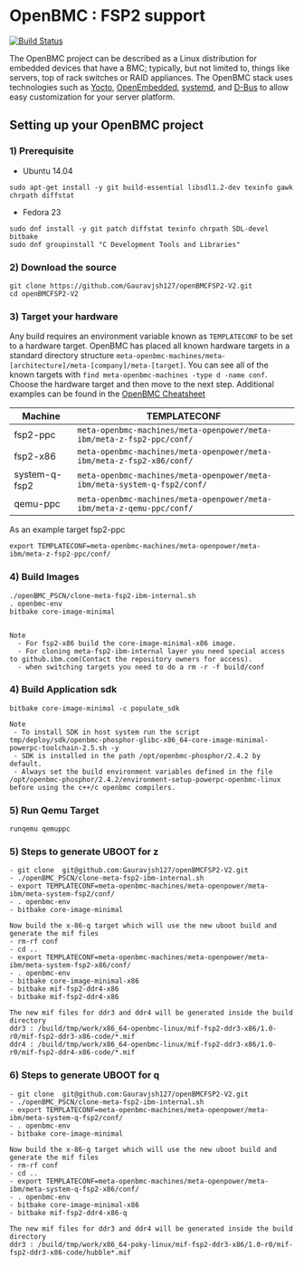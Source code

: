 # OpenBMC : FSP2 support

[![Build Status](https://openpower.xyz/buildStatus/icon?job=openbmc-build)](https://openpower.xyz/job/openbmc-build/)

The OpenBMC project can be described as a Linux distribution for embedded
devices that have a BMC; typically, but not limited to, things like servers,
top of rack switches or RAID appliances. The OpenBMC stack uses technologies
such as [Yocto](https://www.yoctoproject.org/),
[OpenEmbedded](https://www.openembedded.org/wiki/Main_Page),
[systemd](https://www.freedesktop.org/wiki/Software/systemd/), and
[D-Bus](https://www.freedesktop.org/wiki/Software/dbus/) to allow easy
customization for your server platform.


## Setting up your OpenBMC project

### 1) Prerequisite
- Ubuntu 14.04

```
sudo apt-get install -y git build-essential libsdl1.2-dev texinfo gawk chrpath diffstat
```

- Fedora 23

```
sudo dnf install -y git patch diffstat texinfo chrpath SDL-devel bitbake
sudo dnf groupinstall "C Development Tools and Libraries"
```
### 2) Download the source
```
git clone https://github.com/Gauravjsh127/openBMCFSP2-V2.git
cd openBMCFSP2-V2
```

### 3) Target your hardware
Any build requires an environment variable known as `TEMPLATECONF` to be set
to a hardware target.  OpenBMC has placed all known hardware targets in a
standard directory structure
`meta-openbmc-machines/meta-[architecture]/meta-[company]/meta-[target]`.
You can see all of the known targets with
`find meta-openbmc-machines -type d -name conf`. Choose the hardware target and
then move to the next step. Additional examples can be found in the
[OpenBMC Cheatsheet](https://github.com/openbmc/docs/blob/master/cheatsheet.md)

Machine | TEMPLATECONF
--------|---------
fsp2-ppc | ```meta-openbmc-machines/meta-openpower/meta-ibm/meta-z-fsp2-ppc/conf/```
fsp2-x86| ```meta-openbmc-machines/meta-openpower/meta-ibm/meta-z-fsp2-x86/conf/```
system-q-fsp2| ```meta-openbmc-machines/meta-openpower/meta-ibm/meta-system-q-fsp2/conf/```
qemu-ppc| ```meta-openbmc-machines/meta-openpower/meta-ibm/meta-z-qemu-ppc/conf/```

As an example target fsp2-ppc
```
export TEMPLATECONF=meta-openbmc-machines/meta-openpower/meta-ibm/meta-z-fsp2-ppc/conf/
```

### 4) Build Images

```
./openBMC_PSCN/clone-meta-fsp2-ibm-internal.sh
. openbmc-env
bitbake core-image-minimal


Note 
  - For fsp2-x86 build the core-image-minimal-x86 image.
  - For cloning meta-fsp2-ibm-internal layer you need special access to github.ibm.com(Contact the repository owners for access).
  - when switching targets you need to do a rm -r -f build/conf
```

### 4) Build Application sdk
```
bitbake core-image-minimal -c populate_sdk 

Note 
 - To install SDK in host system run the script tmp/deploy/sdk/openbmc-phosphor-glibc-x86_64-core-image-minimal-powerpc-toolchain-2.5.sh -y
 - SDK is installed in the path /opt/openbmc-phosphor/2.4.2 by default.
 - Always set the build environment variables defined in the file /opt/openbmc-phosphor/2.4.2/environment-setup-powerpc-openbmc-linux before using the c++/c openbmc compilers.
```

### 5) Run  Qemu Target
```
runqemu qemuppc
```


### 5) Steps to generate UBOOT for z
```
- git clone  git@github.com:Gauravjsh127/openBMCFSP2-V2.git
- ./openBMC_PSCN/clone-meta-fsp2-ibm-internal.sh
- export TEMPLATECONF=meta-openbmc-machines/meta-openpower/meta-ibm/meta-system-fsp2/conf/
- . openbmc-env
- bitbake core-image-minimal
 
Now build the x-86-q target which will use the new uboot build and generate the mif files
- rm-rf conf
- cd ..
- export TEMPLATECONF=meta-openbmc-machines/meta-openpower/meta-ibm/meta-system-fsp2-x86/conf/
- . openbmc-env
- bitbake core-image-minimal-x86
- bitbake mif-fsp2-ddr4-x86
- bitbake mif-fsp2-ddr4-x86

The new mif files for ddr3 and ddr4 will be generated inside the build directory
ddr3 : /build/tmp/work/x86_64-openbmc-linux/mif-fsp2-ddr3-x86/1.0-r0/mif-fsp2-ddr3-x86-code/*.mif
ddr4 : /build/tmp/work/x86_64-openbmc-linux/mif-fsp2-ddr3-x86/1.0-r0/mif-fsp2-ddr4-x86-code/*.mif
```



### 6) Steps to generate UBOOT for q
```
- git clone  git@github.com:Gauravjsh127/openBMCFSP2-V2.git
- ./openBMC_PSCN/clone-meta-fsp2-ibm-internal.sh
- export TEMPLATECONF=meta-openbmc-machines/meta-openpower/meta-ibm/meta-system-q-fsp2/conf/
- . openbmc-env
- bitbake core-image-minimal
 
Now build the x-86-q target which will use the new uboot build and generate the mif files
- rm-rf conf
- cd ..
- export TEMPLATECONF=meta-openbmc-machines/meta-openpower/meta-ibm/meta-system-q-fsp2-x86/conf/
- . openbmc-env
- bitbake core-image-minimal-x86
- bitbake mif-fsp2-ddr4-x86-q

The new mif files for ddr3 and ddr4 will be generated inside the build directory
ddr3 : /build/tmp/work/x86_64-poky-linux/mif-fsp2-ddr3-x86/1.0-r0/mif-fsp2-ddr3-x86-code/hubble*.mif
```
